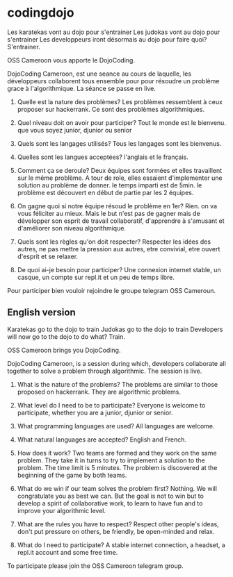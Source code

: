 # codingdojo

Les karatekas vont au dojo pour s'entrainer
Les judokas vont au dojo pour s'entrainer
Les developpeurs iront désormais au dojo pour faire quoi? S'entrainer.

OSS Cameroon vous apporte le DojoCoding.

DojoCoding Cameroon, est une seance au cours de laquelle, les développeurs collaborent tous ensemble pour pour résoudre un problème grace à l'algorithmique. La séance se passe en live.

1. Quelle est la nature des problèmes? Les problèmes ressemblent à ceux proposer sur hackerrank. Ce sont des problèmes algorithmiques.

2. Quel niveau doit on avoir pour participer? Tout le monde est le bienvenu. que vous soyez junior, djunior ou senior

3. Quels sont les langages utilisés? Tous les langages sont les bienvenus.

4. Quelles sont les langues acceptées? l'anglais et le français.

5. Comment ça se deroule? Deux équipes sont formées et elles travaillent sur le même problème. A tour de role, elles essaient d'implementer une solution au problème de donner. le temps imparti est de 5min. le problème est découvert en début de partie par les 2 équipes.

6. On gagne quoi si notre équipe résoud le problème en 1er? Rien. on va vous féliciter au mieux. Mais le but n'est pas de gagner mais de développer son esprit de travail collaboratif, d'apprendre à s'amusant et d'améliorer son niveau algorithmique.

7. Quels sont les règles qu'on doit respecter? Respecter les idées des autres, ne pas mettre la pression aux autres, etre convivial, etre ouvert d'esprit et se relaxer.

8. De quoi ai-je besoin pour participer? Une connexion internet stable, un casque, un compte sur repl.it et un peu de temps libre.

Pour participer bien vouloir rejoindre le groupe telegram OSS Cameroun.

## English version

Karatekas go to the dojo to train
Judokas go to the dojo to train
Developers will now go to the dojo to do what? Train.

OSS Cameroon brings you DojoCoding.

DojoCoding Cameroon, is a session during which, developers collaborate all together to solve a problem through algorithmic. The session is live.

1. What is the nature of the problems? The problems are similar to those proposed on hackerrank. They are algorithmic problems.

2. What level do I need to be to participate? Everyone is welcome to participate, whether you are a junior, djunior or senior.

3. What programming languages are used? All languages are welcome.

4. What natural languages are accepted? English and French.

5. How does it work? Two teams are formed and they work on the same problem. They take it in turns to try to implement a solution to the problem. The time limit is 5 minutes. The problem is discovered at the beginning of the game by both teams.

6. What do we win if our team solves the problem first? Nothing. We will congratulate you as best we can. But the goal is not to win but to develop a spirit of collaborative work, to learn to have fun and to improve your algorithmic level.

7. What are the rules you have to respect? Respect other people's ideas, don't put pressure on others, be friendly, be open-minded and relax.

8. What do I need to participate? A stable internet connection, a headset, a repl.it account and some free time.

To participate please join the OSS Cameroon telegram group.
